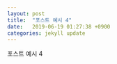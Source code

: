 ```yaml
---
layout: post
title:  "포스트 예시 4"
date:   2019-06-19 01:27:38 +0900
categories: jekyll update
---
```

포스트 예시 4